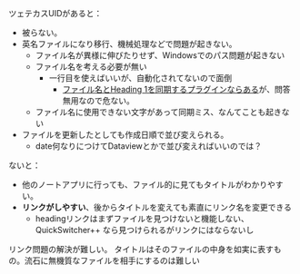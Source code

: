 ツェテカスUIDがあると：
- 被らない。
- 英名ファイルになり移行、機械処理などで問題が起きない。
	- ファイル名が異様に伸びたりせず、Windowsでのパス問題が起きない
	- ファイル名を考える必要が無い
		- 一行目を使えばいいが、自動化されてないので面倒
			- [ファイル名とHeading 1を同期するプラグインならある](https://github.com/dvcrn/obsidian-filename-heading-sync)が、問答無用なので危ない。
	- ファイル名に使用できない文字があって同期ミス、なんてことも起きない
- ファイルを更新したとしても作成日順で並び変えられる。
	- date何なりにつけてDataviewとかで並び変えればいいのでは？

ないと：
- 他のノートアプリに行っても、ファイル的に見てもタイトルがわかりやすい。
- **リンクがしやすい**、後からタイトルを変えても素直にリンク名を変更できる
	- headingリンクはまずファイルを見つけないと機能しない、QuickSwitcher++ なら見つけられるがリンクにはならないし

リンク問題の解決が難しい。
タイトルはそのファイルの中身を如実に表すもの。流石に無機質なファイルを相手にするのは難しい

